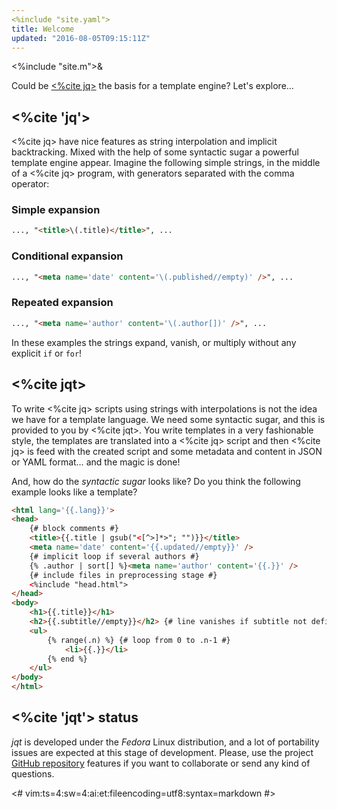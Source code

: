 ```yaml
---
<%include "site.yaml">
title: Welcome
updated: "2016-08-05T09:15:11Z"
---
```


<%include "site.m">&

[JQ]: <https://stedolan.github.io/jq/>
[REPO]: <https://github.com/fadado/jqt>

Could be [<%cite jq>][JQ] the basis for a template engine?
Let's explore&hellip;

## <%cite 'jq'>

<%cite jq> have nice features as string interpolation and implicit backtracking.
Mixed with the help of some syntactic sugar a powerful template engine appear.
Imagine the following simple strings, in the middle of a <%cite jq> program,
with generators separated with the comma operator:

### Simple expansion

```html
..., "<title>\(.title)</title>", ...
```

### Conditional expansion

```html
..., "<meta name='date' content='\(.published//empty)' />", ...
```

### Repeated expansion

```html
..., "<meta name='author' content='\(.author[])' />", ...
```

In these examples the strings expand, vanish, or multiply without any
explicit `if` or `for`!

## <%cite jqt>

To write <%cite jq> scripts using strings with interpolations is not the idea we have
for a template language. We need some syntactic sugar, and this is provided to you by
<%cite jqt>. You write templates in a very fashionable style, the templates
are translated into a <%cite jq> script and then <%cite jq> is feed with the created
script and some metadata and content in JSON or YAML format&hellip; and the magic is done!

And, how do the _syntactic sugar_ looks like?  Do you think the following
example looks like a template?

```html
<html lang='{{.lang}}'>
<head>
    {# block comments #}
    <title>{{.title | gsub("<[^>]*>"; "")}}</title>
    <meta name='date' content='{{.updated//empty}}' />
    {# implicit loop if several authors #}
    {% .author | sort[] %}<meta name='author' content='{{.}}' />
    {# include files in preprocessing stage #}
    <%include "head.html">
</head>
<body>
    <h1>{{.title}}</h1>
    <h2>{{.subtitle//empty}}</h2> {# line vanishes if subtitle not defined #}
    <ul>
        {% range(.n) %} {# loop from 0 to .n-1 #}
            <li>{{.}}</li>
        {% end %}
    </ul>
</body>
</html>
```

## <%cite 'jqt'> status

_jqt_ is developed under the _Fedora_ Linux distribution, and a lot of
portability issues are expected at this stage of development. Please, use the
project [GitHub repository][REPO] features if you want to collaborate or send
any kind of questions.

<#
vim:ts=4:sw=4:ai:et:fileencoding=utf8:syntax=markdown
#>
